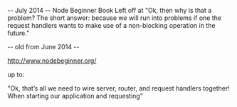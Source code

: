 
-- July 2014 -- 
Node Beginner Book
Left off at "Ok, then why is that a problem? The short answer: because we will run into problems if one the
request handlers wants to make use of a non-blocking operation in the future."

-- old from June 2014 --

http://www.nodebeginner.org/

up to:

"Ok, that’s all we need to wire server, router, and request handlers together! When starting our
application and requesting"